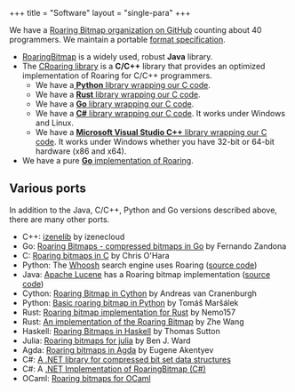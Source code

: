 +++
title = "Software"
layout = "single-para"
+++

We have a [Roaring Bitmap organization on GitHub](https://github.com/RoaringBitmap) counting about 40 programmers. We
maintain a portable [format specification](https://github.com/RoaringBitmap/RoaringFormatSpec).

* [RoaringBitmap](https://github.com/lemire/RoaringBitmap/) is a widely used, robust **Java** library.
* The [CRoaring library](https://github.com/RoaringBitmap/CRoaring) is a **C/C++** library that provides an optimized implementation of Roaring for C/C++ programmers.
  *   We have a[ **Python** library wrapping our C code](https://github.com/Ezibenroc/PyRoaringBitMap).
  *   We have a [**Rust** library wrapping our C code](https://github.com/saulius/croaring-rs).
  *   We have a [**Go** library wrapping our C code](https://github.com/RoaringBitmap/gocroaring).    
  *   We have a [**C#** library wrapping our C code](https://github.com/RogueException/CRoaring.Net). It works under Windows and Linux.
  *   We have a [**Microsoft Visual Studio C++** library wrapping our C code](https://github.com/mrboojum/CRoaring4VS). It works under Windows whether you have 32-bit or 64-bit hardware (x86 and x64).
* We have a pure [**Go** implementation of Roaring](https://github.com/RoaringBitmap/roaring).

## Various ports

In addition to the Java, C/C++, Python and Go versions described above, there are many other ports.

* C++: [izenelib](https://github.com/izenecloud/izenelib/blob/master/include/am/bitmap/RoaringBitmap.h) by izenecloud
* Go: [Roaring Bitmaps - compressed bitmaps in Go](https://github.com/fzandona/goroar) by Fernando Zandona
* C: [Roaring bitmaps in C](https://github.com/chriso/roaring-bitmap) by Chris O'Hara
* Python: The [Whoosh](https://pypi.python.org/pypi/Whoosh/) search engine uses Roaring ([source code](https://bitbucket.org/mchaput/whoosh/wiki/Home))
* Java: [Apache Lucene](https://lucene.apache.org/core/) has a Roaring bitmap implementation ([source code](https://github.com/apache/lucene-solr))
* Cython: [Roaring Bitmap in Cython](https://github.com/andreasvc/roaringbitmap) by Andreas van Cranenburgh
* Python: [Basic roaring bitmap in Python](https://github.com/burtgulash/roarink) by Tomáš Maršálek
* Rust: [Roaring bitmap implementation for Rust](https://nemo157.com/roaring-rs/) by Nemo157
* Rust: [An implementation of the Roaring Bitmap](https://github.com/0x1997/roaring-bitmap) by Zhe Wang
* Haskell: [Roaring Bitmaps in Haskell](https://github.com/thsutton/leonine) by Thomas Sutton
* Julia: [Roaring bitmaps for julia](https://github.com/Ward9250/Roaring.jl) by Ben J. Ward
* Agda: [Roaring bitmaps in Agda](https://github.com/ak3n/agda-roaring) by Eugene Akentyev
* C#: [A .NET library for compressed bit set data structures](https://github.com/BitSetsNet/BitSetsNet)
* C#: A [.NET Implementation of RoaringBitmap (C#)](https://github.com/Tornhoof/RoaringBitmap)
* OCaml:  [Roaring bitmaps for OCaml](https://github.com/travisbrady/ocaml-roaring)
